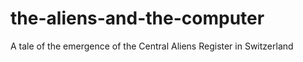 # the-aliens-and-the-computer
A tale of the emergence of the Central Aliens Register in Switzerland
